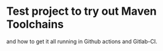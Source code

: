 # Test project to try out Maven Toolchains

and how to get it all running in Github actions and Gitlab-CI.